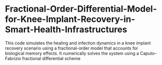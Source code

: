 # Fractional-Order-Differential-Model-for-Knee-Implant-Recovery-in-Smart-Health-Infrastructures
This code simulates the healing and infection dynamics in a knee implant recovery scenario using a fractional-order model that accounts for biological memory effects. It numerically solves the system using a Caputo–Fabrizio fractional differential scheme 
